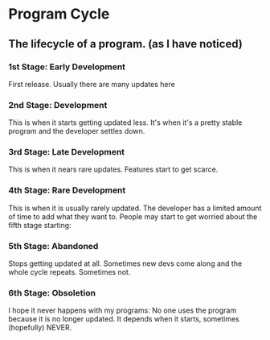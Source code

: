 # Program Cycle
## The lifecycle of a program. (as I have noticed)

### 1st Stage: Early Development
First release. Usually there are many updates here
### 2nd Stage: Development
This is when it starts getting updated less. It's when it's a pretty stable program and the developer settles down.
### 3rd Stage: Late Development
This is when it nears rare updates. Features start to get scarce.
### 4th Stage: Rare Development
This is when it is usually rarely updated. The developer has a limited amount of time to add what they want to. People may start to get worried about the fifth stage starting:
### 5th Stage: Abandoned
Stops getting updated at all. Sometimes new devs come along and the whole cycle repeats. Sometimes not.
### 6th Stage: Obsoletion
I hope it never happens with my programs: No one uses the program because it is no longer updated. It depends when it starts, sometimes (hopefully) NEVER.
